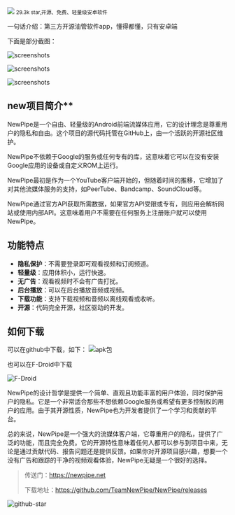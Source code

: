 <img src="/assets/image/240630-NewPipe-1.png">
<small>29.3k star,开源、免费、轻量级安卓软件</small>

一句话介绍：第三方开源油管软件app，懂得都懂，只有安卓端

下面是部分截图：

![screenshots](/assets/image/240630-NewPipe.png)

![screenshots](/assets/image/240630-NewPipe-1.png)

![screenshots](/assets/image/240630-NewPipe-2.png)

## new项目简介**
NewPipe是一个自由、轻量级的Android前端流媒体应用，它的设计理念是尊重用户的隐私和自由。这个项目的源代码托管在GitHub上，由一个活跃的开源社区维护。

NewPipe不依赖于Google的服务或任何专有的库，这意味着它可以在没有安装Google应用的设备或自定义ROM上运行。


NewPipe最初是作为一个YouTube客户端开始的，但随着时间的推移，它增加了对其他流媒体服务的支持，如PeerTube、Bandcamp、SoundCloud等。

NewPipe通过官方API获取所需数据，如果官方API受限或专有，则应用会解析网站或使用内部API。这意味着用户不需要在任何服务上注册账户就可以使用NewPipe。

## 功能特点
- **隐私保护**：不需要登录即可观看视频和订阅频道。
- **轻量级**：应用体积小，运行快速。
- **无广告**：观看视频时不会有广告打扰。
- **后台播放**：可以在后台播放音频或视频。
- **下载功能**：支持下载视频和音频以离线观看或收听。
- **开源**：代码完全开源，社区驱动的开发。

## 如何下载

可以在github中下载，如下：
![apk包](/assets/image/240630-NewPipe-3.png)

也可以在F-Droid中下载

![F-Droid](/assets/image/240630-NewPipe-4.png)

NewPipe的设计哲学是提供一个简单、直观且功能丰富的用户体验，同时保护用户的隐私。它是一个非常适合那些不想依赖Google服务或希望有更多控制权的用户的应用。由于其开源性质，NewPipe也为开发者提供了一个学习和贡献的平台。

总的来说，NewPipe是一个强大的流媒体客户端，它尊重用户的隐私，提供了广泛的功能，而且完全免费。它的开源特性意味着任何人都可以参与到项目中来，无论是通过贡献代码、报告问题还是提供反馈。如果你对开源项目感兴趣，想要一个没有广告和跟踪的干净的视频观看体验，NewPipe无疑是一个很好的选择。




>传送门：https://newpipe.net
>
>下载地址：https://github.com/TeamNewPipe/NewPipe/releases

![github-star](/assets/image/240630-NewPipe-5.png)